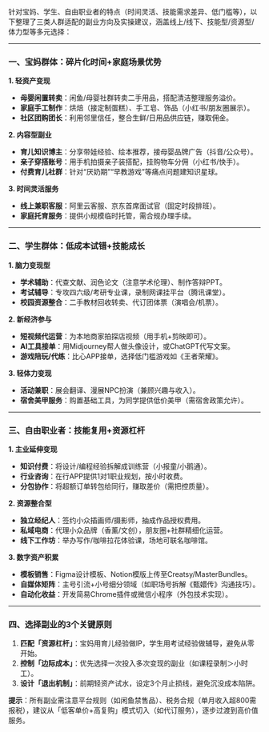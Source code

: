 针对宝妈、学生、自由职业者的特点（时间灵活、技能需求差异、低门槛等），以下整理了三类人群适配的副业方向及实操建议，涵盖线上/线下、技能型/资源型/体力型等多元选择：

---

### **一、宝妈群体：碎片化时间+家庭场景优势**
**1. 轻资产变现**  
- **母婴闲置转卖**：闲鱼/母婴社群转卖二手用品，搭配清洁整理服务溢价。  
- **家庭手工制作**：烘焙（接定制蛋糕）、手工皂、饰品（小红书/朋友圈展示）。  
- **社区团购团长**：利用邻里信任，整合生鲜/日用品供应链，赚取佣金。

**2. 内容型副业**  
- **育儿知识博主**：分享带娃经验、绘本推荐，接母婴品牌广告（抖音/公众号）。  
- **亲子穿搭账号**：用手机拍摄亲子装搭配，挂购物车分佣（小红书/快手）。  
- **付费育儿社群**：针对“厌奶期”“早教游戏”等痛点问题建知识星球。

**3. 时间灵活服务**  
- **线上兼职客服**：阿里云客服、京东首席面试官（固定时段排班）。  
- **家庭托育服务**：提供小规模临时托管，需合规办理手续。

---

### **二、学生群体：低成本试错+技能成长**  
**1. 脑力变现型**  
- **学术辅助**：代查文献、润色论文（注意学术伦理）、制作答辩PPT。  
- **考试辅导**：专攻四六级/考研专业课，录制网课挂平台（腾讯课堂）。  
- **校园资源整合**：二手教材回收转卖、代订团体票（演唱会/机票）。

**2. 新经济参与**  
- **短视频代运营**：为本地商家拍探店视频（用手机+剪映即可）。  
- **AI工具接单**：用Midjourney帮人做头像设计，或ChatGPT代写文案。  
- **游戏陪玩/代练**：比心APP接单，选择低门槛游戏如《王者荣耀》。

**3. 轻体力变现**  
- **活动兼职**：展会翻译、漫展NPC扮演（兼顾兴趣与收入）。  
- **宿舍美甲服务**：购置基础工具，为同学提供低价美甲（需宿舍政策允许）。

---

### **三、自由职业者：技能复用+资源杠杆**  
**1. 主业延伸变现**  
- **知识付费**：将设计/编程经验拆解成训练营（小报童/小鹅通）。  
- **行业咨询**：在行APP提供1对1职业规划，按小时收费。  
- **分包协作**：将超额订单转包给同行，赚取差价（需把控质量）。

**2. 资源整合型**  
- **独立经纪人**：签约小众插画师/摄影师，抽成作品授权费用。  
- **私域电商**：代理小众品牌（香薰/文创），朋友圈+社群精细化运营。  
- **线下工作坊**：举办写作/咖啡拉花体验课，场地可联名咖啡馆。

**3. 数字资产积累**  
- **模板销售**：Figma设计模板、Notion模版上传至Creatsy/MasterBundles。  
- **自媒体矩阵**：主号引流+小号细分领域（如职场号拆解《甄嬛传》沟通技巧）。  
- **自动化收益**：开发简易Chrome插件或微信小程序（外包技术实现）。

---

### **四、选择副业的3个关键原则**  
1. **匹配「资源杠杆」**：宝妈用育儿经验做IP，学生用考试经验做辅导，避免从零开始。  
2. **控制「边际成本」**：优先选择一次投入多次变现的副业（如课程录制＞小时工）。  
3. **设计「退出机制」**：前期轻资产试水，设定3个月止损线，避免沉没成本陷阱。

**提示**：所有副业需注意平台规则（如闲鱼禁售品）、税务合规（单月收入超800需报税），建议从「低客单价+高复购」模式切入（如代订服务），逐步过渡到高价值服务。


